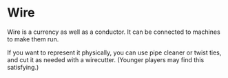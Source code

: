 # Wire

Wire is a currency as well as a conductor. It can be connected to machines to make them run.

If you want to represent it physically, you can use pipe cleaner or twist ties, and cut it as needed with a wirecutter. (Younger players may find this satisfying.)